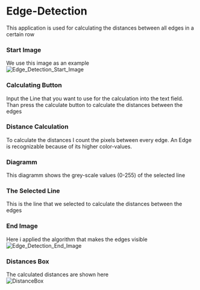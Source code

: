 # Edge-Detection
This application is used for calculating the distances between all edges in a certain row
### Start Image
We use this image as an example <br />
![Edge_Detection_Start_Image](https://user-images.githubusercontent.com/36839962/62157090-af16d780-b30c-11e9-8073-f6f11a1d3abf.PNG)
### Calculating Button
Input the Line that you want to use for the calculation into the text field. Than press the calculate button to calculate the distances between the edges <br />
### Distance Calculation
To calculate the distances I count the pixels between every edge. An Edge is recognizable because of its higher color-values.
### Diagramm
This diagramm shows the grey-scale values (0-255) of the selected line <br />
### The Selected Line
This is the line that we selected to calculate the distances between the edges <br />
### End Image
Here i applied the algorithm that makes the edges visible
![Edge_Detection_End_Image](https://user-images.githubusercontent.com/36839962/62157137-c5249800-b30c-11e9-8e3a-61a02eae804b.PNG)
### Distances Box
The calculated distances are shown here <br />
![DistanceBox](http://johannessiedersberger.com/distances/)
